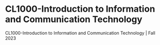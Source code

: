 # CL1000-Introduction to Information and Communication Technology
 CL1000-Introduction to Information and Communication Technology | Fall 2023
